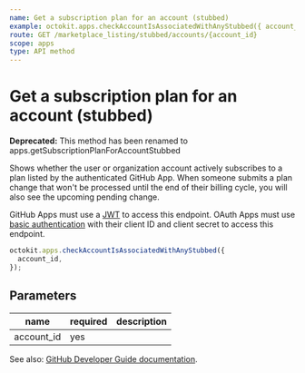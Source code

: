```yaml
---
name: Get a subscription plan for an account (stubbed)
example: octokit.apps.checkAccountIsAssociatedWithAnyStubbed({ account_id })
route: GET /marketplace_listing/stubbed/accounts/{account_id}
scope: apps
type: API method
---
```


# Get a subscription plan for an account (stubbed)

**Deprecated:** This method has been renamed to apps.getSubscriptionPlanForAccountStubbed

Shows whether the user or organization account actively subscribes to a plan listed by the authenticated GitHub App. When someone submits a plan change that won't be processed until the end of their billing cycle, you will also see the upcoming pending change.

GitHub Apps must use a [JWT](https://developer.github.com/apps/building-github-apps/authenticating-with-github-apps/#authenticating-as-a-github-app) to access this endpoint. OAuth Apps must use [basic authentication](https://developer.github.com/v3/auth/#basic-authentication) with their client ID and client secret to access this endpoint.

```js
octokit.apps.checkAccountIsAssociatedWithAnyStubbed({
  account_id,
});
```

## Parameters

<table>
  <thead>
    <tr>
      <th>name</th>
      <th>required</th>
      <th>description</th>
    </tr>
  </thead>
  <tbody>
    <tr><td>account_id</td><td>yes</td><td>

</td></tr>
  </tbody>
</table>

See also: [GitHub Developer Guide documentation](https://developer.github.com/v3/apps/marketplace/#get-a-subscription-plan-for-an-account-stubbed).
